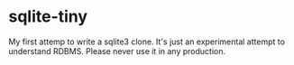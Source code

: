 # sqlite-tiny
My first attemp to write a sqlite3 clone.  It's just an experimental attempt to understand RDBMS. Please never use it in any production.
